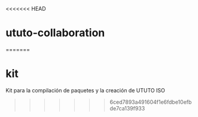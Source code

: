 <<<<<<< HEAD
# ututo-collaboration
=======
# kit
Kit para la compilación de paquetes y la creación de UTUTO ISO
>>>>>>> 6ced7893a491604f1e6fdbe10efbde7ca139f933
